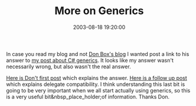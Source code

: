 ﻿---
layout: post
title: "More on Generics"
comments: false
date: 2003-08-18 19:20:00
categories:
 - Technology
subtext-id: af1f313d-603c-41a1-b7aa-66ae41d76046
alias: /blog/More-on-Generics.aspx
---


In case you read my blog and not [Don Box's blog](http://www.gotdotnet.com/team/dbox/) I wanted post a link to his answer to [my post about C# generics](http://www.peterprovost.org/weblog/PermaLink.aspx?guid=d8fbf677-bbe2-4624-b559-8292ab90b9b2). It looks like my answer wasn't necessarily wrong, but also wasn't the real answer.

[Here is Don't first post](http://www.gotdotnet.com/team/dbox/default.aspx?key=2003-08-17T06:21:14Z) which explains the answer. [Here is a follow up post](http://www.gotdotnet.com/team/dbox/default.aspx?key=2003-08-17T06:52:30Z) which explains delegate compatibility. I think understanding this last bit is going to be very important when we all start actually using generics, so this is a very useful bit&nbsp_place_holder;of information. Thanks Don.
